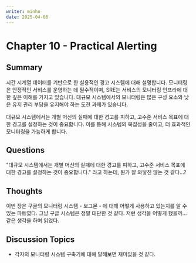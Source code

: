 ```yaml
---
writer: minho
date: 2025-04-06
---
```


# Chapter 10 - Practical Alerting

## Summary
시간 시계열 데이터를 기반으로 한 실용적인 경고 시스템에 대해 설명합니다. 모니터링은 안정적인 서비스를 운영하는 데 필수적이며, SRE는 서비스의 모니터링 인프라에 대한 깊은 이해를 가지고 있습니다. 대규모 시스템에서의 모니터링은 많은 구성 요소와 낮은 유지 관리 부담을 유지해야 하는 도전 과제가 있습니다. 

대규모 시스템에서는 개별 머신의 실패에 대한 경고를 피하고, 고수준 서비스 목표에 대한 경고를 설정하는 것이 중요합니다. 이를 통해 시스템의 복잡성을 줄이고, 더 효과적인 모니터링을 가능하게 합니다.

## Questions
"대규모 시스템에서는 개별 머신의 실패에 대한 경고를 피하고, 고수준 서비스 목표에 대한 경고를 설정하는 것이 중요합니다." 라고 하는데, 뭔가 잘 와닿진 않는 것 같다...?

## Thoughts
이번 장은 구글의 모니터링 시스템 - 보그몬 - 에 대해 어떻게 사용하고 있는지를 알 수 있는 파트였다. 그냥 구글 시스템은 정말 대단한 것 같다. 저런 생각을 어떻게 했을까... 같은 생각을 하며 읽었다.

## Discussion Topics
- 각자의 모니터링 시스템 구축기에 대해 말해보면 재미있을 것 같다.